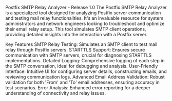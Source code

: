 Postfix SMTP Relay Analyzer - Release 1.0
The Postfix SMTP Relay Analyzer is a specialized tool designed for analyzing Postfix server communication and testing mail relay functionalities. It's an invaluable resource for system administrators and network engineers looking to troubleshoot and optimize their email relay setup. This tool simulates SMTP client operations, providing detailed insights into the interaction with a Postfix server.

Key Features
SMTP Relay Testing: Simulates an SMTP client to test mail relay through Postfix servers.
STARTTLS Support: Ensures secure communication with SMTP servers, crucial for diagnosing STARTTLS implementations.
Detailed Logging: Comprehensive logging of each step in the SMTP conversation, ideal for debugging and analysis.
User-Friendly Interface: Intuitive UI for configuring server details, constructing emails, and reviewing communication logs.
Advanced Email Address Validation: Robust validation for both 'From' and 'To' email addresses, ensuring accuracy in test scenarios.
Error Analysis: Enhanced error reporting for a deeper understanding of connectivity and relay issues.
